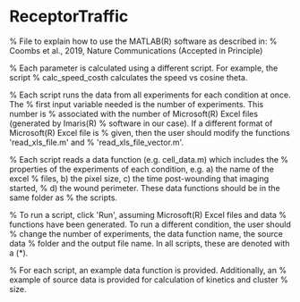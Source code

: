 # ReceptorTraffic

% File to explain how to use the MATLAB(R) software as described in:
% Coombs et al., 2019, Nature Communications (Accepted in Principle)

% Each parameter is calculated using a different script. For example, the script 
% calc_speed_costh calculates the speed vs cosine theta.

% Each script runs the data from all experiments for each condition at once. The 
% first input variable needed is the number of experiments. This number is 
% associated with the number of Microsoft(R) Excel files (generated by Imaris(R) 
% software in our case). If a different format of Microsoft(R) Excel file is 
% given, then the user should modify the functions 'read_xls_file.m' and 
% 'read_xls_file_vector.m'.

% Each script reads a data function (e.g. cell_data.m) which includes the 
% properties of the experiments of each condition, e.g. a) the name of the excel 
% files, b) the pixel size, c) the time post-wounding that imaging started, 
% d) the wound perimeter. These data functions should be in the same folder as 
% the scripts.

% To run a script, click 'Run', assuming Microsoft(R) Excel files and data 
% functions have been generated. To run a different condition, the user should 
% change the number of experiments, the data function name, the source data 
% folder and the output file name. In all scripts, these are denoted with a (*).

% For each script, an example data function is provided. Additionally, an 
% example of source data is provided for calculation of kinetics and cluster 
% size.
